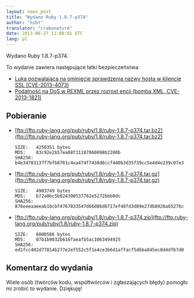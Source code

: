 ```yaml
---
layout: news_post
title: "Wydano Ruby 1.8.7-p374"
author: "hsbt"
translator: "crabonature"
date: 2013-06-27 11:00:01 UTC
lang: pl
---
```


Wydano Ruby 1.8.7-p374.

To wydanie zawiera następujące łatki bezpieczeństwa:

 * [Luka pozwalająca na ominięcie sprawdzenia nazwy hosta w kliencie SSL
   (CVE-2013-4073)](/pl/news/2013/06/27/hostname-check-bypassing-vulnerability-in-openssl-client-cve-2013-4073/)
 * [Podatność na DoS w REXML przez rozrost encji (bomba XML,
   CVE-2013-1821)](/pl/news/2013/02/22/rexml-dos-2013-02-22/)

## Pobieranie

* [ftp://ftp.ruby-lang.org/pub/ruby/1.8/ruby-1.8.7-p374.tar.bz2](ftp://ftp.ruby-lang.org/pub/ruby/1.8/ruby-1.8.7-p374.tar.bz2)

      SIZE:   4250351 bytes
      MD5:    83c92e2b57ea08f31187060098b2200b
      SHA256: b4e34703137f7bfb8761c4ea474f7438d6ccf440b3d35f39cc5e4d4e239c07e3

* [ftp://ftp.ruby-lang.org/pub/ruby/1.8/ruby-1.8.7-p374.tar.gz](ftp://ftp.ruby-lang.org/pub/ruby/1.8/ruby-1.8.7-p374.tar.gz)

      SIZE:   4903749 bytes
      MD5:    b72a0bc5b824398537762e5272bbb8dc
      SHA256: 876eeeaaeeab10cbf4767833547d66d86d6717ef48fd3d89e27db8926a65276c

* [ftp://ftp.ruby-lang.org/pub/ruby/1.8/ruby-1.8.7-p374.zip](ftp://ftp.ruby-lang.org/pub/ruby/1.8/ruby-1.8.7-p374.zip)

      SIZE:   6000586 bytes
      MD5:    07b1b9032b616faeafb5ac1063494925
      SHA256: ed1fcc402d77814b277e2ef552c5f1e4ce3b6d1affacf5d6ba845ec0d4df67d0

## Komentarz do wydania

Wiele osób (twórców kodu, współtwórców i zgłaszających błędy) pomogło mi zrobić to wydanie.
Dziękuję!
